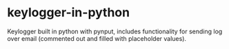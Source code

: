 # keylogger-in-python
Keylogger built in python with pynput, includes functionality for sending log over email (commented out and filled with placeholder values).
